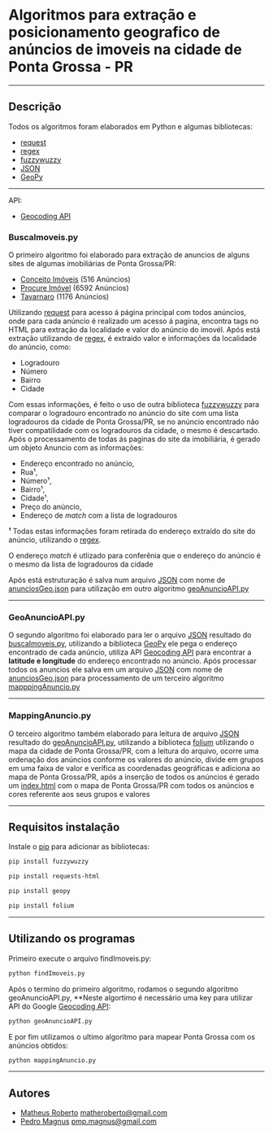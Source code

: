 # Algoritmos para extração e posicionamento geografico de anúncios de imoveis na cidade de Ponta Grossa - PR
___
## Descrição

Todos os algoritmos foram elaborados em Python e algumas bibliotecas:
* [request](http://docs.python-requests.org/pt_BR/latest/)
* [regex](https://docs.python.org/3/library/re.html)
* [fuzzywuzzy](https://chairnerd.seatgeek.com/fuzzywuzzy-fuzzy-string-matching-in-python/)
* [JSON](http://json.org)
* [GeoPy](https://geopy.readthedocs.io/en/stable/)
___
API:
* [Geocoding API](https://developers.google.com/maps/documentation/geocoding/start)
### BuscaImoveis.py
O primeiro algoritmo foi elaborado para extração de anuncios de alguns sites de algumas imobiliárias de Ponta Grossa/PR:
* [Conceito Imóveis](https://www.conceitoimoveispg.com.br) (516 Anúncios)
* [Procure Imóvel](https://procureimovel.com.br/) (6592 Anúncios)
* [Tavarnaro](https://www.tavarnaroconsultoria.com.br/) (1176 Anúncios)

Utilizando [request](http://docs.python-requests.org/pt_BR/latest/) para acesso á página principal com todos anúncios, onde para cada anúncio é realizado um acesso á pagina, encontra tags no HTML para extração da localidade e valor do anúncio do imovél. 
Após está extração utilizando de [regex](https://docs.python.org/3/library/re.html), é extraido valor e informações da localidade do anúncio, como:
* Logradouro
* Número
* Bairro
* Cidade

Com essas informações, é feito o uso de outra biblioteca [fuzzywuzzy](https://chairnerd.seatgeek.com/fuzzywuzzy-fuzzy-string-matching-in-python/) para comparar o logradouro encontrado no anúncio do site com uma lista logradouros da cidade de Ponta Grossa/PR, se no anúncio encontrado não tiver compatilidade com os logradouros da cidade, o mesmo é descartado.
Após o processamento de todas ás paginas do site da imobiliária, é gerado um objeto Anuncio com as informações: 
* Endereço encontrado no anúncio,
* Rua¹,
* Número¹, 
* Bairro¹,
* Cidade¹,
* Preço do anúncio,
* Endereço de *match* com a lista de logradouros

**¹** Todas estas informações foram retirada do endereço extraído do site do anúncio, utilizando o [regex](https://docs.python.org/3/library/re.html).

O endereço *match* é utlizado para conferênia que o endereço do anúncio é o mesmo da lista de logradouros da cidade

Após está estruturação é salva num arquivo [JSON](http://json.org) com nome de [anunciosGeo.json](./anunciosGeo.json) para utilização em outro algoritmo [geoAnuncioAPI.py](./geoAnuncioAPI.py)

___

### GeoAnuncioAPI.py

O segundo algoritmo foi elaborado para ler o arquivo [JSON](http://json.org) resultado do [buscaImoveis.py](./buscaImoveis.py), utilizando a biblioteca [GeoPy](https://geopy.readthedocs.io/en/stable/) ele pega o endereço encontrado de cada anúncio, utiliza API [Geocoding API](https://developers.google.com/maps/documentation/geocoding/start) para encontrar a **latitude e longitude**
do endereço encontrado no anúncio. Após processar todos os anuncios ele salva em um arquivo [JSON](http://json.org) com nome de [anunciosGeo.json](./anunciosGeo.json) para processamento de um terceiro algoritmo [mapppingAnuncio.py](./mappingAnuncio.py)

___

### MappingAnuncio.py
O terceiro algoritmo também elaborado para leitura de arquivo [JSON](http://json.org) resultado do [geoAnuncioAPI.py](./geoAnuncioAPI.py), utilizando a biblioteca [folium](https://python-visualization.github.io/folium/docs-v0.6.0/) utilizando o mapa da cidade de  Ponta Grossa/PR, com a leitura do arquivo, ocorre uma ordenação dos anúncios conforme os valores do anúncio, divide em grupos em uma faixa de valor e verifica as coordenadas geográficas e adiciona ao mapa de Ponta Grossa/PR, após a inserção de todos os anúncios é gerado um [index.html](./index.html) com o mapa de Ponta Grossa/PR com todos os anúncios e cores referente aos seus grupos e valores

____

## Requisitos instalação

Instale o [pip](https://pip.pypa.io/en/stable/installing/) para adicionar as bibliotecas:

```bash
pip install fuzzywuzzy
```
```bash
pip install requests-html
```
```bash
pip install geopy
```
```bash
pip install folium
```
____

## Utilizando os programas
 
Primeiro execute o arquivo findImoveis.py:
```bash
python findImoveis.py
```
Após o termino do primeiro algoritmo, rodamos o segundo algoritmo geoAnuncioAPI.py, **Neste algortimo é necessário uma key para utilizar API do Google [Geocoding API](https://developers.google.com/maps/documentation/geocoding/start):
```bash
python geoAnuncioAPI.py
```
E por fim utilizamos o ultimo algoritmo para mapear Ponta Grossa com os anúncios obtidos:
```bash
python mappingAnuncio.py
```
____

## Autores
* [Matheus Roberto](https://github.com/MatheusRoberto) <matheroberto@gmail.com>
* [Pedro Magnus](https://github.com/magnuspedro) <pmp.magnus@gmail.com>

